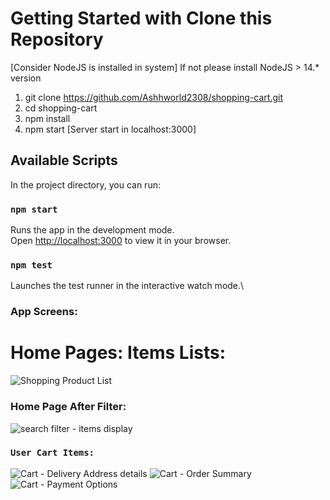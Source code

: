 # Getting Started with Clone this Repository
[Consider NodeJS is installed in system]
If not please install NodeJS > 14.* version

1. git clone https://github.com/Ashhworld2308/shopping-cart.git
2. cd shopping-cart
3. npm install
4. npm start [Server start in localhost:3000]

## Available Scripts

In the project directory, you can run:

### `npm start`

Runs the app in the development mode.\
Open [http://localhost:3000](http://localhost:3000) to view it in your browser.

### `npm test`

Launches the test runner in the interactive watch mode.\

### App Screens:

# Home Pages: Items Lists:


![Shopping Product List](https://github.com/Ashhworld2308/shopping-cart/assets/130346514/494c4673-fa38-4756-a733-32dd2561fb8f)


### Home Page After Filter:
![search filter - items display](https://user-images.githubusercontent.com/130346514/234380465-6b5c8f6c-69ce-465e-ac8e-14007b96d880.jpg)

### `User Cart Items:`


![Cart - Delivery Address details](https://github.com/Ashhworld2308/shopping-cart/assets/130346514/a6e8be0c-d65b-4034-b6f5-576763305dac)
![Cart - Order Summary](https://github.com/Ashhworld2308/shopping-cart/assets/130346514/347dc281-1e08-48e4-a0bb-62583a23cf71)
![Cart - Payment Options](https://github.com/Ashhworld2308/shopping-cart/assets/130346514/b5b9aee0-11de-4e58-9041-f93f704b664a)



